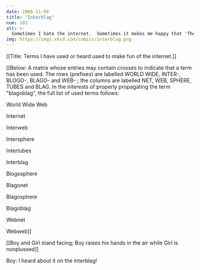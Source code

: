 ```yaml
---
date: 2006-11-08
title: "Interblag"
num: 181
alt: >-
  Sometimes I hate the internet.  Sometimes it makes me happy that 'The Tubes' has become slang for the internet so quickly.
img: https://imgs.xkcd.com/comics/interblag.png
---
```

[[Title: Terms I have used or heard used to make fun of the  internet.]]

[[Below: A matrix whose entries may contain crosses to indicate that a term has been used.  The rows (prefixes) are labelled WORLD WIDE, INTER-, BLOGO-, BLAGO- and WEB- ; the columns are labelled NET, WEB, SPHERE, TUBES and BLAG.  In the interests of properly propagating the term "blagoblag", the full list of used terms follows:

World Wide Web

Internet

Interweb

Intersphere

Intertubes

Interblag

Blogosphere

Blagonet

Blagosphere

Blagoblag

Webnet

Webweb]]

[[Boy and Girl stand facing; Boy raises his hands in the air while Girl is nonplussed]]

Boy: I heard about it on the interblag!

